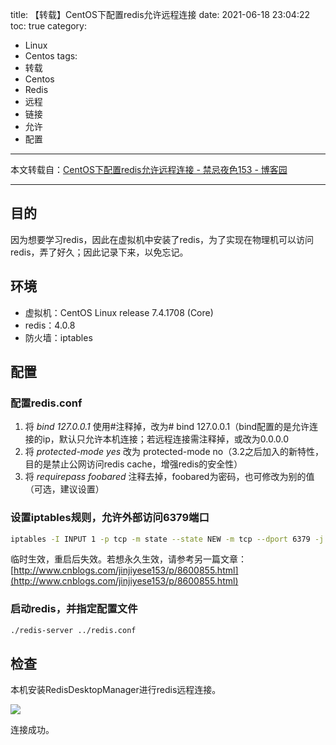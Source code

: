 title: 【转载】CentOS下配置redis允许远程连接
date: 2021-06-18 23:04:22
toc: true
category:
 - Linux
 - Centos
tags: 
 - 转载
 - Centos
 - Redis
 - 远程
 - 链接
 - 允许
 - 配置
---

本文转载自：[CentOS下配置redis允许远程连接 - 禁忌夜色153 - 博客园](https://www.cnblogs.com/jinjiyese153/p/8600703.html)

---

## 目的

因为想要学习redis，因此在虚拟机中安装了redis，为了实现在物理机可以访问redis，弄了好久；因此记录下来，以免忘记。


<!-- more -->


## 环境

- 虚拟机：CentOS Linux release 7.4.1708 (Core)
- redis：4.0.8
- 防火墙：iptables

## 配置

### 配置redis.conf

1. 将 *bind 127.0.0.1* 使用#注释掉，改为# bind 127.0.0.1（bind配置的是允许连接的ip，默认只允许本机连接；若远程连接需注释掉，或改为0.0.0.0
2. 将 *protected-mode yes* 改为 protected-mode no（3.2之后加入的新特性，目的是禁止公网访问redis cache，增强redis的安全性）
3. 将 *requirepass foobared* 注释去掉，foobared为密码，也可修改为别的值（可选，建议设置）

### 设置iptables规则，允许外部访问6379端口

```bash
iptables -I INPUT 1 -p tcp -m state --state NEW -m tcp --dport 6379 -j ACCEPT
```
临时生效，重启后失效。若想永久生效，请参考另一篇文章：[http://www.cnblogs.com/jinjiyese153/p/8600855.html](http://www.cnblogs.com/jinjiyese153/p/8600855.html)

### 启动redis，并指定配置文件

```bash
./redis-server ../redis.conf
```

## 检查

本机安装RedisDesktopManager进行redis远程连接。

![](https://b3logfile.com/file/2021/06/solo-fetchupload-4209952803740035649-53bc2bab.png)

连接成功。

